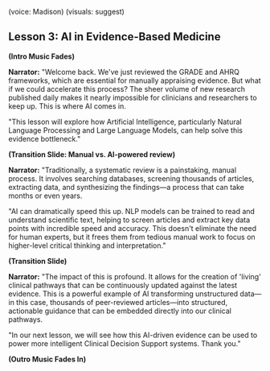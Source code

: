 (voice: Madison)
(visuals: suggest)

## Lesson 3: AI in Evidence-Based Medicine

**(Intro Music Fades)**

**Narrator:** "Welcome back. We've just reviewed the GRADE and AHRQ frameworks, which are essential for manually appraising evidence. But what if we could accelerate this process? The sheer volume of new research published daily makes it nearly impossible for clinicians and researchers to keep up. This is where AI comes in.

"This lesson will explore how Artificial Intelligence, particularly Natural Language Processing and Large Language Models, can help solve this evidence bottleneck."

**(Transition Slide: Manual vs. AI-powered review)**

**Narrator:** "Traditionally, a systematic review is a painstaking, manual process. It involves searching databases, screening thousands of articles, extracting data, and synthesizing the findings—a process that can take months or even years.

"AI can dramatically speed this up. NLP models can be trained to read and understand scientific text, helping to screen articles and extract key data points with incredible speed and accuracy. This doesn't eliminate the need for human experts, but it frees them from tedious manual work to focus on higher-level critical thinking and interpretation."

**(Transition Slide)**

**Narrator:** "The impact of this is profound. It allows for the creation of 'living' clinical pathways that can be continuously updated against the latest evidence. This is a powerful example of AI transforming unstructured data—in this case, thousands of peer-reviewed articles—into structured, actionable guidance that can be embedded directly into our clinical pathways.

"In our next lesson, we will see how this AI-driven evidence can be used to power more intelligent Clinical Decision Support systems. Thank you."

**(Outro Music Fades In)**
